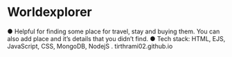 # Worldexplorer
●	Helpful for finding some place for travel, stay and buying them. You can also add place and it’s details that you didn’t find.
●	Tech stack: HTML, EJS, JavaScript, CSS, MongoDB, NodejS . 
tirthrami02.github.io
